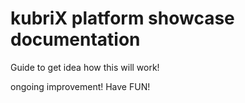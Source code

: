 # kubriX platform showcase documentation

Guide to get idea how this will work!

ongoing improvement! Have FUN!
